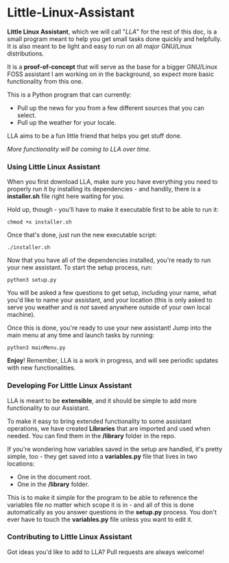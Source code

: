 # Little-Linux-Assistant

**Little Linux Assistant**, which we will call "*LLA*" for the rest of this doc, is a small program meant to help you get small tasks done quickly and helpfully. It is also meant to be light and easy to run on all major GNU/Linux distributions.  

It is a **proof-of-concept** that will serve as the base for a bigger GNU/Linux FOSS assistant I am working on in the background, so expect more basic functionality from this one. 

This is a Python program that can currently: 

- Pull up the news for you from a few different sources that you can select. 
- Pull up the weather for your locale. 

LLA aims to be a fun little friend that helps you get stuff done.

*More functionality will be coming to LLA over time.* 

### Using Little Linux Assistant

When you first download LLA, make sure you have everything you need to properly run it by installing its dependencies - and handily, there is a **installer.sh** file right here waiting for you. 

Hold up, though - you'll have to make it executable first to be able to run it: 

`chmod +x installer.sh`

Once that's done, just run the new executable script: 

`./installer.sh`

Now that you have all of the dependencies installed, you're ready to run your new assistant. To start the setup process, run: 

`python3 setup.py`

You will be asked a few questions to get setup, including your name, what you'd like to name your assistant, and your location (this is only asked to serve you weather and *is not* saved anywhere outside of your own local machine). 

Once this is done, you're ready to use your new assistant! Jump into the main menu at any time and launch tasks by running: 

`python3 mainMenu.py`

**Enjoy**! Remember, LLA is a work in progress, and will see periodic updates with new functionalities. 

### Developing For Little Linux Assistant

LLA is meant to be **extensible**, and it should be simple to add more functionality to our Assistant. 

To make it easy to bring extended functionality to some assistant operations, we have created **Libraries** that are imported and used when needed. You can find them in the **/library** folder in the repo. 

If you're wondering how variables saved in the setup are handled, it's pretty simple, too - they get saved into a **variables.py** file that lives in two locations: 

- One in the document root. 
- One in the **/library** folder.

This is to make it simple for the program to be able to reference the variables file no matter which scope it is in - and all of this is done automatically as you answer questions in the **setup.py** process. You don't ever have to touch the **variables.py** file unless you want to edit it. 

### Contributing to Little Linux Assistant

Got ideas you'd like to add to LLA? Pull requests are always welcome! 
